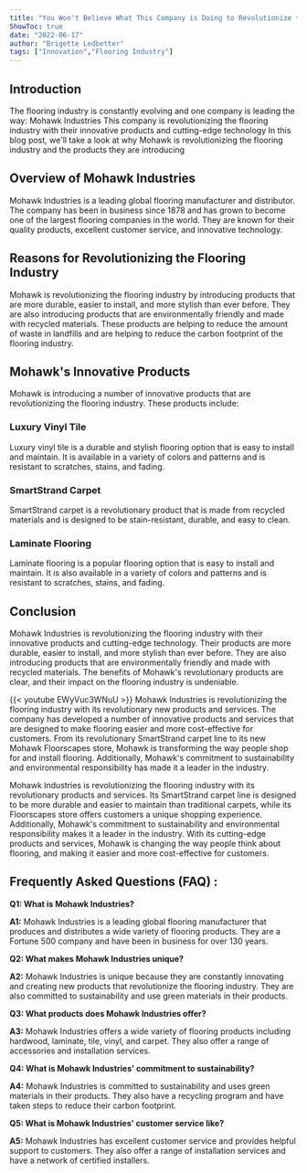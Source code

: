 ```yaml
---
title: "You Won't Believe What This Company is Doing to Revolutionize the Flooring Industry: Mohawk Industries!"
ShowToc: true 
date: "2022-06-17"
author: "Brigette Ledbetter" 
tags: ["Innovation","Flooring Industry"]
---
```

## Introduction 

The flooring industry is constantly evolving and one company is leading the way: Mohawk Industries This company is revolutionizing the flooring industry with their innovative products and cutting-edge technology In this blog post, we'll take a look at why Mohawk is revolutionizing the flooring industry and the products they are introducing 

## Overview of Mohawk Industries 

Mohawk Industries is a leading global flooring manufacturer and distributor. The company has been in business since 1878 and has grown to become one of the largest flooring companies in the world. They are known for their quality products, excellent customer service, and innovative technology. 

## Reasons for Revolutionizing the Flooring Industry 

Mohawk is revolutionizing the flooring industry by introducing products that are more durable, easier to install, and more stylish than ever before. They are also introducing products that are environmentally friendly and made with recycled materials. These products are helping to reduce the amount of waste in landfills and are helping to reduce the carbon footprint of the flooring industry. 

## Mohawk's Innovative Products 

Mohawk is introducing a number of innovative products that are revolutionizing the flooring industry. These products include: 

### Luxury Vinyl Tile 

Luxury vinyl tile is a durable and stylish flooring option that is easy to install and maintain. It is available in a variety of colors and patterns and is resistant to scratches, stains, and fading. 

### SmartStrand Carpet 

SmartStrand carpet is a revolutionary product that is made from recycled materials and is designed to be stain-resistant, durable, and easy to clean. 

### Laminate Flooring 

Laminate flooring is a popular flooring option that is easy to install and maintain. It is also available in a variety of colors and patterns and is resistant to scratches, stains, and fading. 

## Conclusion 

Mohawk Industries is revolutionizing the flooring industry with their innovative products and cutting-edge technology. Their products are more durable, easier to install, and more stylish than ever before. They are also introducing products that are environmentally friendly and made with recycled materials. The benefits of Mohawk's revolutionary products are clear, and their impact on the flooring industry is undeniable.

{{< youtube EWyVuc3WNuU >}} 
Mohawk Industries is revolutionizing the flooring industry with its revolutionary new products and services. The company has developed a number of innovative products and services that are designed to make flooring easier and more cost-effective for customers. From its revolutionary SmartStrand carpet line to its new Mohawk Floorscapes store, Mohawk is transforming the way people shop for and install flooring. Additionally, Mohawk's commitment to sustainability and environmental responsibility has made it a leader in the industry.

Mohawk Industries is revolutionizing the flooring industry with its revolutionary products and services. Its SmartStrand carpet line is designed to be more durable and easier to maintain than traditional carpets, while its Floorscapes store offers customers a unique shopping experience. Additionally, Mohawk's commitment to sustainability and environmental responsibility makes it a leader in the industry. With its cutting-edge products and services, Mohawk is changing the way people think about flooring, and making it easier and more cost-effective for customers.

## Frequently Asked Questions (FAQ) :
**Q1: What is Mohawk Industries?**

**A1:** Mohawk Industries is a leading global flooring manufacturer that produces and distributes a wide variety of flooring products. They are a Fortune 500 company and have been in business for over 130 years.

**Q2: What makes Mohawk Industries unique?**

**A2:** Mohawk Industries is unique because they are constantly innovating and creating new products that revolutionize the flooring industry. They are also committed to sustainability and use green materials in their products.

**Q3: What products does Mohawk Industries offer?**

**A3:** Mohawk Industries offers a wide variety of flooring products including hardwood, laminate, tile, vinyl, and carpet. They also offer a range of accessories and installation services.

**Q4: What is Mohawk Industries' commitment to sustainability?**

**A4:** Mohawk Industries is committed to sustainability and uses green materials in their products. They also have a recycling program and have taken steps to reduce their carbon footprint.

**Q5: What is Mohawk Industries' customer service like?**

**A5:** Mohawk Industries has excellent customer service and provides helpful support to customers. They also offer a range of installation services and have a network of certified installers.



